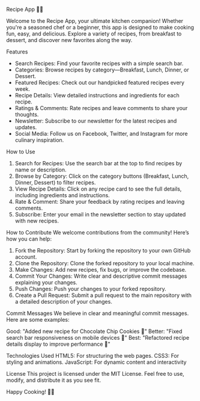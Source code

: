 Recipe App 🍴✨

Welcome to the Recipe App, your ultimate kitchen companion! Whether you're a seasoned chef or a beginner, this app is designed to make cooking fun, easy, and delicious. Explore a variety of recipes, from breakfast to dessert, and discover new favorites along the way.

Features
- Search Recipes: Find your favorite recipes with a simple search bar.
- Categories: Browse recipes by category—Breakfast, Lunch, Dinner, or Dessert.
- Featured Recipes: Check out our handpicked featured recipes every week.
- Recipe Details: View detailed instructions and ingredients for each recipe.
- Ratings & Comments: Rate recipes and leave comments to share your thoughts.
- Newsletter: Subscribe to our newsletter for the latest recipes and updates.
- Social Media: Follow us on Facebook, Twitter, and Instagram for more culinary inspiration.

How to Use
1. Search for Recipes: Use the search bar at the top to find recipes by name or description.
2. Browse by Category: Click on the category buttons (Breakfast, Lunch, Dinner, Dessert) to filter recipes.
3. View Recipe Details: Click on any recipe card to see the full details, including ingredients and instructions.
4. Rate & Comment: Share your feedback by rating recipes and leaving comments.
5. Subscribe: Enter your email in the newsletter section to stay updated with new recipes.

How to Contribute
We welcome contributions from the community! Here’s how you can help:

1. Fork the Repository: Start by forking the repository to your own GitHub account.
2. Clone the Repository: Clone the forked repository to your local machine.
3. Make Changes: Add new recipes, fix bugs, or improve the codebase.
4. Commit Your Changes: Write clear and descriptive commit messages explaining your changes.
5. Push Changes: Push your changes to your forked repository.
5. Create a Pull Request: Submit a pull request to the main repository with a detailed description of your changes.

Commit Messages
We believe in clear and meaningful commit messages. Here are some examples:

Good: "Added new recipe for Chocolate Chip Cookies 🍪"
Better: "Fixed search bar responsiveness on mobile devices 📱"
Best: "Refactored recipe details display to improve performance 🚀"

Technologies Used
HTML5: For structuring the web pages.
CSS3: For styling and animations.
JavaScript: For dynamic content and interactivity

License
This project is licensed under the MIT License. Feel free to use, modify, and distribute it as you see fit.

Happy Cooking! 🍴✨
